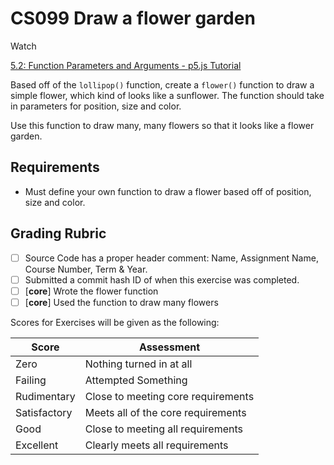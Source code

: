 
# CS099 Draw a flower garden

Watch

[5.2: Function Parameters and Arguments - p5.js Tutorial](https://youtu.be/zkc417YapfE)

Based off of the `lollipop()` function, create a `flower()` function to draw a simple flower, which kind of looks like a sunflower. The function should take in parameters for position, size and color.

Use this function to draw many, many flowers so that it looks like a flower garden.


## Requirements

- Must define your own function to draw a flower based off of position, size and color.

## Grading Rubric

- [ ] Source Code has a proper header comment: Name, Assignment Name, Course Number, Term & Year.
- [ ] Submitted a commit hash ID of when this exercise was completed.
- [ ] [**core**] Wrote the flower function
- [ ] [**core**] Used the function to draw many flowers

Scores for Exercises will be given as the following:

Score        | Assessment
------------ | ----------
Zero         | Nothing turned in at all
Failing      | Attempted Something
Rudimentary  | Close to meeting core requirements
Satisfactory | Meets all of the core requirements
Good         | Close to meeting all requirements
Excellent    | Clearly meets all requirements

